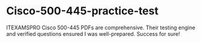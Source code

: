 # Cisco-500-445-practice-test
ITEXAMSPRO Cisco 500-445 PDFs are comprehensive. Their testing engine and verified questions ensured I was well-prepared. Success for sure!
